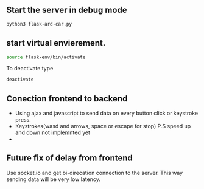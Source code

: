 ## Start the server in debug mode
```bash
python3 flask-ard-car.py
```

## start virtual envierement.
```bash
source flask-env/bin/activate
```
To deactivate type 

```bash
deactivate
```
## Conection frontend to backend
* Using ajax and javascript to send data on every button click or keystroke press.
* Keystrokes(wasd and arrows, space or escape for stop) P.S speed up and down not implemnted yet
* 
## Future fix of delay from frontend
Use socket.io and get bi-direcation connection to the server. This way sending data will be 
very low latency.  
